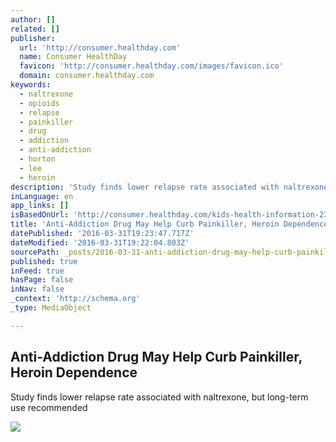 ```yaml
---
author: []
related: []
publisher:
  url: 'http://consumer.healthday.com'
  name: Consumer HealthDay
  favicon: 'http://consumer.healthday.com/images/favicon.ico'
  domain: consumer.healthday.com
keywords:
  - naltrexone
  - opioids
  - relapse
  - painkiller
  - drug
  - addiction
  - anti-addiction
  - horton
  - lee
  - heroin
description: 'Study finds lower relapse rate associated with naltrexone, but long-term use recommended'
inLanguage: en
app_links: []
isBasedOnUrl: 'http://consumer.healthday.com/kids-health-information-23/adolescents-and-teen-health-news-719/anti-addiction-drug-may-help-curb-painkiller-heroin-dependence-709518.html'
title: 'Anti-Addiction Drug May Help Curb Painkiller, Heroin Dependence'
datePublished: '2016-03-31T19:23:47.717Z'
dateModified: '2016-03-31T19:22:04.803Z'
sourcePath: _posts/2016-03-31-anti-addiction-drug-may-help-curb-painkiller-heroin-depende.md
published: true
inFeed: true
hasPage: false
inNav: false
_context: 'http://schema.org'
_type: MediaObject

---
```

<article style=""><h1>Anti-Addiction Drug May Help Curb Painkiller, Heroin Dependence</h1><p>Study finds lower relapse rate associated with naltrexone, but long-term use recommended</p><img src="http://media.healthday.com/Images/icimages/18141.jpg" /></article>
